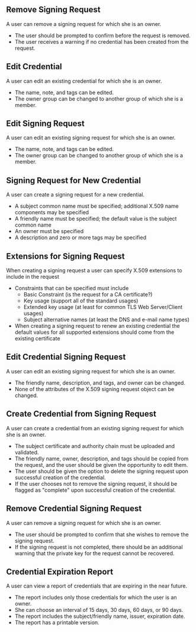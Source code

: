 Remove Signing Request
----------------------

A user can remove a signing request for which she is an owner.

* The user should be prompted to confirm before the request is removed.
* The user receives a warning if no credential has been created from the
  request.

Edit Credential
---------------

A user can edit an existing credential for which she is an owner.

* The name, note, and tags can be edited.
* The owner group can be changed to another group of which she is a member.


Edit Signing Request
--------------------

A user can edit an existing signing request for which she is an owner.

* The name, note, and tags can be edited.
* The owner group can be changed to another group of which she is a member.


Signing Request for New Credential
----------------------------------

A user can create a signing request for a new credential.

* A subject common name must be specified; additional X.509 name components
  may be specified
* A friendly name must be specified; the default value is the subject common
  name
* An owner must be specified
* A description and zero or more tags may be specified


Extensions for Signing Request
------------------------------

When creating a signing request a user can specify X.509 extensions to 
include in the request

* Constraints that can be specified must include
    * Basic Constraint (is the request for a CA certificate?)
    * Key usage (support all of the standard usages)
    * Extended key usage (at least for common TLS Web Server/Client usages)
    * Subject alternative names (at least the DNS and e-mail name types)
* When creating a signing request to renew an existing credential the
  default values for all supported extensions should come from the existing
  certificate


Edit Credential Signing Request
-------------------------------

A user can edit an existing signing request for which she is an owner.

* The friendly name, description, and tags, and owner can be changed.
* None of the attributes of the X.509 signing request object can be changed.


Create Credential from Signing Request
--------------------------------------

A user can create a credential from an existing signing request for which
she is an owner.

* The subject certificate and authority chain must be uploaded and validated.
* The friendly name, owner, description, and tags should be copied from the
  request, and the user should be given the opportunity to edit them.
* The user should be given the option to delete the signing request upon 
  successful creation of the credential.
* If the user chooses not to remove the signing request, it should be flagged
  as "complete" upon successful creation of the credential.


Remove Credential Signing Request
---------------------------------

A user can remove a signing request for which she is an owner.

* The user should be prompted to confirm that she wishes to remove the
  signing request.
* If the signing request is not completed, there should be an additional 
  warning that the private key for the request cannot be recovered.
  

Credential Expiration Report
----------------------------

A user can view a report of credentials that are expiring in the near future.

* The report includes only those credentials for which the user is an owner.
* She can choose an interval of 15 days, 30 days, 60 days, or 90 days.
* The report includes the subject/friendly name, issuer, expiration date.
* The report has a printable version.


  
 